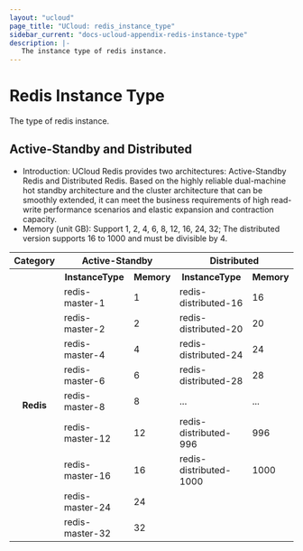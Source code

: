 ```yaml
---
layout: "ucloud"
page_title: "UCloud: redis_instance_type"
sidebar_current: "docs-ucloud-appendix-redis-instance-type"
description: |-
   The instance type of redis instance.
---
```


# Redis Instance Type

The type of redis instance.

## Active-Standby and Distributed

- Introduction: UCloud Redis provides two architectures: Active-Standby Redis and Distributed Redis. Based on the highly reliable dual-machine hot standby architecture and the cluster architecture that can be smoothly extended, it can meet the business requirements of high read-write performance scenarios and elastic expansion and contraction capacity.
- Memory (unit GB): Support 1, 2, 4, 6, 8, 12, 16, 24, 32; The distributed version supports 16 to 1000 and must be divisible by 4.

<table><tr><th colspan="1">Category</th><th colspan="2">Active-Standby</th><th colspan="2">Distributed</th></tr><tr><th rowspan="18">Redis</th><th>InstanceType</th><th>Memory</th><th>InstanceType</th><th>Memory</th></tr><tr><td>redis-master-1</td><td>1</td><td>redis-distributed-16</td><td>16</td> </tr><tr><td>redis-master-2</td><td>2</td><td>redis-distributed-20</td><td>20</td> </tr><tr><td>redis-master-4</td><td>4</td><td>redis-distributed-24</td><td>24</td> </tr><tr><td>redis-master-6</td><td>6</td><td>redis-distributed-28</td><td>28</td> </tr><tr><td>redis-master-8</td><td>8</td><td>...</td><td>...</td> </tr><tr><td>redis-master-12</td><td>12</td><td>redis-distributed-996</td><td>996</td> </tr><tr><td>redis-master-16</td><td>16</td><td>redis-distributed-1000</td><td>1000</td> </tr><tr><td>redis-master-24</td><td>24</td></tr><tr><td>redis-master-32</td><td>32</td> </tr></table>